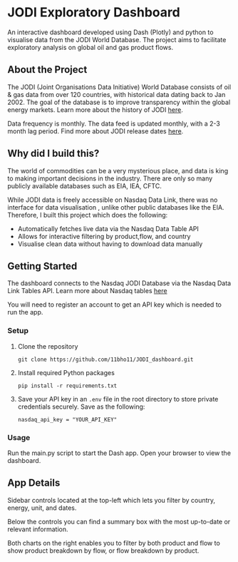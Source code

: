 # JODI Exploratory Dashboard        
An interactive dashboard developed using Dash (Plotly) and python to visualise data from the JODI World Database. The project aims to facilitate exploratory analysis on global oil and gas product flows.

## About the Project
The JODI (Joint Organisations Data Initiative) World Database consists of oil & gas data from over 120 countries, with historical data dating back to Jan 2002. The goal of the database is to improve transparency within the global energy markets. Learn more about the history of JODI [here](https://www.ief.org/jodi/history). 

Data frequency is monthly. The data feed is updated monthly, with a 2-3 month lag period. Find more about JODI release dates [here](https://www.jodidata.org/). 


## Why did I build this?
The world of commodities can be a very mysterious place, and data is king to making important decisions in the industry. There are only so many publicly available databases such as EIA, IEA, CFTC. 

While JODI data is freely accessible on Nasdaq Data Link, there was no interface for data visualisation , unlike other public databases like the EIA. Therefore, I built this project which does the following:
- Automatically fetches live data via the Nasdaq Data Table API
- Allows for interactive filtering by product,flow, and country
- Visualise clean data without having to download data manually

## Getting Started
The dashboard connects to the Nasdaq JODI Database via the Nasdaq Data Link Tables API. Learn more about Nasdaq tables [here](https://data.nasdaq.com/databases/JODI#:~:text=This%20database%20provides%20comprehensive%20and,from%20production%20to%20end%20use.) 

You will need to register an account to get an API key which is needed to run the app. 

### Setup
1. Clone the repository
   ```
   git clone https://github.com/11bho11/JODI_dashboard.git
   ```
   
2. Install required Python packages
   ```
   pip install -r requirements.txt
   ```
   
3. Save your API key in an `.env` file in the root directory to store private credentials securely. Save as the following:
   ```
   nasdaq_api_key = "YOUR_API_KEY"
   ```

### Usage
Run the main.py script to start the Dash app. Open your browser to view the dashboard.

## App Details
Sidebar controls located at the top-left which lets you filter by country, energy, unit, and dates.

Below the controls you can find a summary box with the most up-to-date or relevant information.

Both charts on the right enables you to filter by both product and flow to show product breakdown by flow, or flow breakdown by product.


